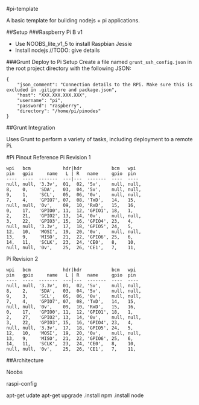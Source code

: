 #pi-template

A basic template for building nodejs + pi applications.

##Setup
###Raspberry Pi B v1
- Use NOOBS_lite_v1_5 to install Raspbian Jessie
- Install nodejs //TODO: give details

###Grunt Deploy to Pi Setup
Create a file named `grunt_ssh_config.json` in the root project directory with the following JSON:

    {
        "json_comment": "Connection details to the RPi. Make sure this is excluded in .gitignore and package.json", 
        "host": "XXX.XXX.XXX.XXX",
        "username": "pi",
        "password": "raspberry",
        "directory": "/home/pi/pinodes"
    }



##Grunt Integration

Uses Grunt to perform a variety of tasks, including deployment to a remote Pi.

#Pi Pinout Reference
Pi Revision 1

    wpi   bcm            hdr|hdr           bcm   wpi
    pin   gpio     name   L | R   name     gpio  pin
    ----  ----  -------  ---|---  -------  ----  ----
    null, null, '3.3v',  01,  02, '5v',    null, null,
    8,    0,    'SDA',   03,  04, '5v',    null, null,
    9,    1,    'SCL',   05,  06, '0v',    null, null,
    7,    4,    'GPIO7', 07,  08, 'TxD',   14,   15,
    null, null, '0v',    09,  10, 'RxD',   15,   16,
    0,    17,   'GPIO0', 11,  12, 'GPIO1', 18,   1,
    2,    21,   'GPIO2', 13,  14, '0v',    null, null,
    3,    22,   'GPIO3', 15,  16, 'GPIO4', 23,   4,
    null, null, '3.3v',  17,  18, 'GPIO5', 24,   5,
    12,   10,   'MOSI',  19,  20, '0v',    null, null,
    13,   9,    'MISO',  21,  22, 'GPIO6', 25,   6,
    14,   11,   'SCLK',  23,  24, 'CE0',   8,    10,
    null, null, '0v',    25,  26, 'CE1',   7,    11,

Pi Revision 2

    wpi   bcm            hdr|hdr           bcm   wpi
    pin   gpio     name   L | R   name     gpio  pin
    ----  ----  -------  ---|---  -------  ----  ----
    null, null, '3.3v',  01,  02, '5v',    null, null,
    8,    2,    'SDA',   03,  04, '5v',    null, null,
    9,    3,    'SCL',   05,  06, '0v',    null, null,
    7,    4,    'GPIO7', 07,  08, 'TxD',   14,   15,
    null, null, '0v',    09,  10, 'RxD',   15,   16,
    0,    17,   'GPIO0', 11,  12, 'GPIO1', 18,   1,
    2,    27,   'GPIO2', 13,  14, '0v',    null, null,
    3,    22,   'GPIO3', 15,  16, 'GPIO4', 23,   4,
    null, null, '3.3v',  17,  18, 'GPIO5', 24,   5,
    12,   10,   'MOSI',  19,  20, '0v',    null, null,
    13,   9,    'MISO',  21,  22, 'GPIO6', 25,   6,
    14,   11,   'SCLK',  23,  24, 'CE0',   8,    10,
    null, null, '0v',    25,  26, 'CE1',   7,    11,

##Architecture

Noobs

raspi-config

apt-get udate
apt-get upgrade
.install npm
.install node

